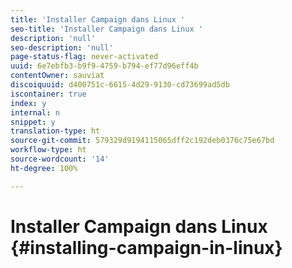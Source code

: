 ```yaml
---
title: 'Installer Campaign dans Linux '
seo-title: 'Installer Campaign dans Linux '
description: 'null'
seo-description: 'null'
page-status-flag: never-activated
uuid: 6e7ebfb3-b9f9-4759-b794-ef77d96eff4b
contentOwner: sauviat
discoiquuid: d400751c-6615-4d29-9130-cd73699ad5db
iscontainer: true
index: y
internal: n
snippet: y
translation-type: ht
source-git-commit: 579329d9194115065dff2c192deb0376c75e67bd
workflow-type: ht
source-wordcount: '14'
ht-degree: 100%

---
```



# Installer Campaign dans Linux {#installing-campaign-in-linux}

